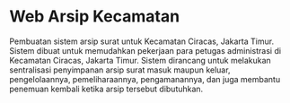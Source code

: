 # Web Arsip Kecamatan

Pembuatan sistem arsip surat untuk Kecamatan Ciracas, Jakarta Timur. Sistem dibuat untuk memudahkan pekerjaan para petugas administrasi di Kecamatan Ciracas, Jakarta Timur. Sistem dirancang untuk melakukan sentralisasi penyimpanan arsip surat masuk maupun keluar, pengelolaannya, pemeliharaannya, pengamanannya, dan juga membantu penemuan kembali ketika arsip tersebut dibutuhkan.
